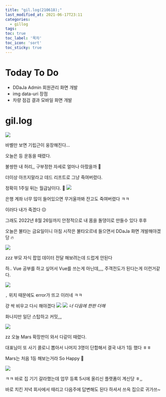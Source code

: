```yaml
---
title: "gil.log(210618);"
last_modified_at: 2021-06-17T23:11
categories: 
  - gillog
tags:
toc: true
toc_label: '목차'
toc_icon: 'sort'
toc_sticky: true
---
```

# Today To Do

- DDaJa Admin 회원관리 화면 개발
- img data-uri 장점
- 차량 점검 결과 모바일 화면 개발

# gil.log

![](https://images.velog.io/images/gillog/post/51aec74f-d741-4d33-b349-72703d85ce22/image.png)

바벨만 보면 기립근이 웅장해진다...

오늘은 등 운동을 때렸다.

불쌍한 내 허리,, 구부정한 자세로 얼마나 아팠을까 🥲

더이상 아프지말라고 데드 리프트로 그냥 죽여버렸다.

정확히 1주일 뒤는 월급날이다. 🥳
![](https://images.velog.io/images/gillog/post/6252c0e6-5c1e-439e-9e14-35b509ae4b5c/image.png)

은행 계좌 너무 많이 들어있으면 무거울까봐 잔고도 죽여버렸다 ㅋㅋ

이러다 내가 죽겠다 😔

그래도 2022년 8월 26일까지 안정적으로 내 몸을 돌댕이로 만들수 있다 후후

오늘은 불타는 금요일이니 아침 시작은 불타오르네 들으면서 DDaJa 화면 개발해야겠당 🔥


![](https://images.velog.io/images/gillog/post/cc218dce-5d1c-4c31-9fac-f56ba1683ba9/image.png)

zzz 부모 자식 팝업 데이터 전달 해보려는데 드럽게 안된다

하.. Vue 공부를 하고 싶어서 Vue를 쓰는게 아닌데,,,, 주객전도가 된다는게 이런거같다.



![](https://images.velog.io/images/gillog/post/6b00113d-b771-4d10-9b97-17bc91c0107d/image.png)

`,` 위치 때문에도 error가 뜨고 이러네 ㅋㅋ

걍 싹 비우고 다시 해야겠다
![](https://images.velog.io/images/gillog/post/29577f2a-ba81-4669-b5d9-3101b672be04/image.png)
![](https://images.velog.io/images/gillog/post/0e7df9bc-f34b-4618-a7a4-8ff2520bdc89/image.png)
_너 다음에 한판 더해_

화나지만 일단 스탑하고 커밋,,,



![](https://images.velog.io/images/gillog/post/52a670dc-ef59-440e-a354-0b25029c3bf8/image.png)

zz 오늘 Mars 확장판이 와서 다같이 때렸다.

대표님이 또 사기 콜로니 뽑아서 나머지 3명이 단합해서 결국 내가 1등 했다 ㅎㅎ

Mars는 처음 1등 해보는거라 So Happy 🙂

![](https://images.velog.io/images/gillog/post/534f05d5-8e23-4dd9-a1d9-fc0ad1ee25e2/image.png)

ㅋㅋ 바로 집 기기 갈라했는데 업무 등록 5시에 올리신 플랫폼이 계신당 ㅎ,,

바로 치킨 저녁 회사에서 때리고 다음주에 답변해도 된다 하셔서 쓰윽 집으로 귀가쓰~